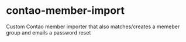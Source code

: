 # contao-member-import
Custom Contao member importer that also matches/creates a memeber group and emails a password reset
